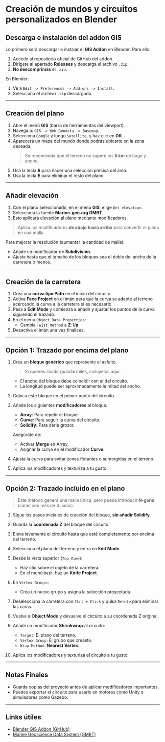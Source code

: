 # Creación de mundos y circuitos personalizados en Blender

## Descarga e instalación del addon GIS

Lo primero será descargar e instalar el **GIS Addon** en Blender. Para ello:

1. Accede al repositorio oficial de GitHub del addon.
2. Dirígete al apartado **Releases** y descarga el archivo `.zip`.
3. **No descomprimas** el `.zip`.

En Blender:

1. Ve a `Edit -> Preferences -> Add-ons -> Install`.
2. Selecciona el archivo `.zip` descargado.

---

## Creación del plano

1. Abre el menú **GIS** (barra de herramientas del viewport).
2. Navega a: `GIS -> Web Geodata -> Basemap`.
3. Selecciona `Google` y luego `Satellite`, y haz clic en **OK**.
4. Aparecerá un mapa del mundo donde podrás ubicarte en la zona deseada.  
   > Se recomienda que el terreno no supere los **5 km** de largo y ancho.
5. Usa la tecla **B** para hacer una selección precisa del área.
6. Usa la tecla **E** para eliminar el resto del plano.

---

## Añadir elevación

1. Con el plano seleccionado, en el menú **GIS**, elige `Get elevation`.
2. Selecciona la fuente **Marine-geo.org GMRT**.
3. Esto aplicará elevación al plano mediante modificadores.

> Aplica los modificadores **de abajo hacia arriba** para convertir el plano en una malla.

Para mejorar la resolución (aumentar la cantidad de malla):

- Añade un modificador de **Subdivision**.
- Ajusta hasta que el tamaño de los bloques sea el doble del ancho de la carretera o menos.

---

## Creación de la carretera

1. Crea una **curva tipo Path** en el inicio del circuito.
2. Activa **Face Project** en el imán para que la curva se adapte al terreno acercando la curva a la carretera si es necesario.
3. Pasa a **Edit Mode** y comienza a añadir y ajustar los puntos de la curva siguiendo el trazado.
4. En el menú `Object Data Properties`:
   - Cambia `Twist Method` a **Z-Up**.
5. Desactiva el imán una vez finalices.

---

## Opción 1: Trazado por encima del plano

1. Crea un **bloque genérico** que represente el asfalto.  
   > Si quieres añadir guardarraíles, inclúyelos aquí.

   - El ancho del bloque debe coincidir con el del circuito.
   - La longitud puede ser aproximadamente la mitad del ancho.

2. Coloca este bloque en el primer punto del circuito.
3. Añade los siguientes **modificadores** al bloque:
   - **Array**: Para repetir el bloque.
   - **Curve**: Para seguir la curva del circuito.
   - **Solidify**: Para darle grosor.

   Asegúrate de:
   - Activar **Merge** en Array.
   - Asignar la curva en el modificador **Curve**.

4. Ajusta la curva para evitar zonas flotantes o sumergidas en el terreno.
5. Aplica los modificadores y texturiza a tu gusto.

---

## Opción 2: Trazado incluido en el plano

> Este método genera una malla única, pero puede introducir **N-gons** (caras con más de 4 lados).

1. Sigue los pasos iniciales de creación del bloque, **sin añadir Solidify**.
2. Guarda la **coordenada Z** del bloque del circuito.
3. Eleva levemente el circuito hasta que esté completamente por encima del terreno.
4. Selecciona el plano del terreno y entra en **Edit Mode**.
5. Desde la vista superior (`Top View`):
   - Haz clic sobre el objeto de la carretera.
   - En el menú `Mesh`, haz un **Knife Project**.

6. En `Vertex Groups`:
   - Crea un nuevo grupo y asigna la selección proyectada.
7. Deselecciona la carretera con `Ctrl + Click` y pulsa `Delete` para eliminar las caras.
8. Vuelve a **Object Mode** y devuelve el circuito a su coordenada Z original.

9. Añade un modificador **Shrinkwrap** al circuito:
   - `Target`: El plano del terreno.
   - `Vertex Group`: El grupo que creaste.
   - `Wrap Method`: **Nearest Vertex**.

10. Aplica los modificadores y texturiza el circuito a tu gusto.

---

## Notas Finales

- Guarda copias del proyecto antes de aplicar modificadores importantes.
- Puedes exportar el circuito para usarlo en motores como Unity o simuladores como Gazebo.

---

## Links útiles

- [Blender GIS Addon (GitHub)](https://github.com/domlysz/BlenderGIS)
- [Marine Geoscience Data System (GMRT)](https://www.marine-geo.org/tools/maps_grids.php)